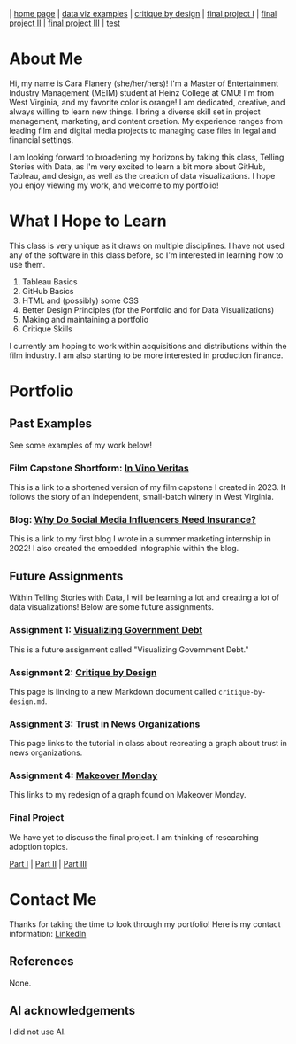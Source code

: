 | [home page](https://cflanery-data.github.io/caraf_portfolio/) | [data viz examples](dataviz-examples) | [critique by design](makeover-monday.md) | [final project I](final-project-part-one) | [final project II](final-project-part-two) | [final project III](final-project-part-three) | [test](separate-page-2.md)

# About Me
Hi, my name is Cara Flanery (she/her/hers)!  I'm a Master of Entertainment Industry Management (MEIM) student at Heinz College at CMU! I'm from West Virginia, and my favorite color is orange! I am dedicated, creative, and always willing to learn new things. I bring a diverse skill set in project management, marketing, and content creation. My experience ranges from leading film and digital media projects to managing case files in legal and financial settings. 

I am looking forward to broadening my horizons by taking this class, Telling Stories with Data, as I'm very excited to learn a bit more about GitHub, Tableau, and design, as well as the creation of data visualizations. I hope you enjoy viewing my work, and welcome to my portfolio!

# What I Hope to Learn
This class is very unique as it draws on multiple disciplines. I have not used any of the software in this class before, so I'm interested in learning how to use them. 

1. Tableau Basics
2. GitHub Basics
3. HTML and (possibly) some CSS
4. Better Design Principles (for the Portfolio and for Data Visualizations)
5. Making and maintaining a portfolio
6. Critique Skills

I currently am hoping to work within acquisitions and distributions within the film industry. I am also starting to be more interested in production finance. 

# Portfolio

## Past Examples
See some examples of my work below!

### Film Capstone Shortform: [In Vino Veritas](https://drive.google.com/file/d/1Awhr5WBvz9E4FCQrzxR8VCa19ngSzno4/view?usp=sharing)
This is a link to a shortened version of my film capstone I created in 2023. It follows the story of an independent, small-batch winery in West Virginia. 

### Blog: [Why Do Social Media Influencers Need Insurance?](https://www.blueridgeriskpartners.com/blog/why-do-social-media-influencers-need-insurance)
This is a link to my first blog I wrote in a summer marketing internship in 2022! I also created the embedded infographic within the blog. 

## Future Assignments
Within Telling Stories with Data, I will be learning a lot and creating a lot of data visualizations! Below are some future assignments. 

### Assignment 1: [Visualizing Government Debt](visualizing-government-debt)
This is a future assignment called "Visualizing Government Debt." 

### Assignment 2: [Critique by Design](critique-by-design)
This page is linking to a new Markdown document called `critique-by-design.md`.  

### Assignment 3: [Trust in News Organizations](tableau-tutorial-news.md)
This page links to the tutorial in class about recreating a graph about trust in news organizations.  

### Assignment 4: [Makeover Monday](makeover-monday.md)
This links to my redesign of a graph found on Makeover Monday.

### Final Project
We have yet to discuss the final project. I am thinking of researching adoption topics. 

[Part I](final-project-part-one) | 
[Part II](final-project-part-two) | 
[Part III](final-project-part-three) 

# Contact Me
Thanks for taking the time to look through my portfolio! Here is my contact information: 
[LinkedIn](https://www.linkedin.com/in/cara-flanery-3740a8199/)


## References
None.

## AI acknowledgements
I did not use AI.
